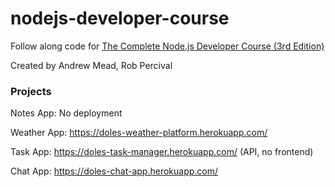 # nodejs-developer-course

Follow along code for [The Complete Node.js Developer Course (3rd Edition)](https://www.udemy.com/course/the-complete-nodejs-developer-course-2/)

Created by Andrew Mead, Rob Percival

### Projects
Notes App: No deployment

Weather App: https://doles-weather-platform.herokuapp.com/

Task App: https://doles-task-manager.herokuapp.com/ (API, no frontend)

Chat App: https://doles-chat-app.herokuapp.com/

